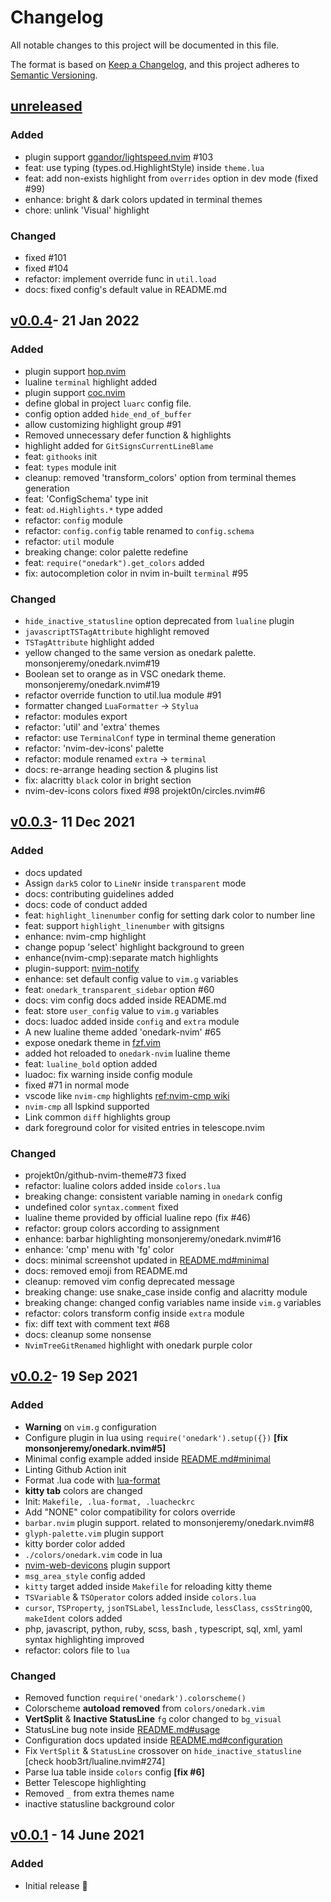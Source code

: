 # Changelog

All notable changes to this project will be documented in this file.

The format is based on [Keep a Changelog](https://keepachangelog.com/en/1.0.0/),
and this project adheres to [Semantic Versioning](https://semver.org/spec/v2.0.0.html).

## [unreleased]

### Added

- plugin support [ggandor/lightspeed.nvim](https://github.com/ggandor/lightspeed.nvim) #103
- feat: use typing (types.od.HighlightStyle) inside `theme.lua`
- feat: add non-exists highlight from `overrides` option in dev mode (fixed #99)
- enhance: bright & dark colors updated in terminal themes
- chore: unlink 'Visual' highlight

### Changed

- fixed #101
- fixed #104
- refactor: implement override func in `util.load`
- docs: fixed config's default value in README.md

## [v0.0.4]- 21 Jan 2022

### Added

- plugin support [hop.nvim](https://github.com/phaazon/hop.nvim)
- lualine `terminal` highlight added
- plugin support [coc.nvim](https://github.com/neoclide/coc.nvim)
- define global in project `luarc` config file.
- config option added `hide_end_of_buffer`
- allow customizing highlight group #91
- Removed unnecessary defer function & highlights
- highlight added for `GitSignsCurrentLineBlame`
- feat: `githooks` init
- feat: `types` module init
- cleanup: removed 'transform_colors' option from terminal themes generation
- feat: 'ConfigSchema' type init
- feat: `od.Highlights.*` type added
- refactor: `config` module
- refactor: `config.config` table renamed to `config.schema`
- refactor: `util` module
- breaking change: color palette redefine
- feat: `require("onedark").get_colors` added
- fix: autocompletion color in nvim in-built `terminal` #95

### Changed

- `hide_inactive_statusline` option deprecated from `lualine` plugin
- `javascriptTSTagAttribute` highlight removed
- `TSTagAttribute` highlight added
- yellow changed to the same version as onedark palette. monsonjeremy/onedark.nvim#19
- Boolean set to orange as in VSC onedark theme. monsonjeremy/onedark.nvim#19
- refactor override function to util.lua module #91
- formatter changed `LuaFormatter` -> `Stylua`
- refactor: modules export
- refactor: 'util' and 'extra' themes
- refactor: use `TerminalConf` type in terminal theme generation
- refactor: 'nvim-dev-icons' palette
- refactor: module renamed `extra` -> `terminal`
- docs: re-arrange heading section & plugins list
- fix: alacritty `black` color in bright section
- nvim-dev-icons colors fixed #98 projekt0n/circles.nvim#6

## [v0.0.3]- 11 Dec 2021

### Added

- docs updated
- Assign `dark5` color to `LineNr` inside `transparent` mode
- docs: contributing guidelines added
- docs: code of conduct added
- feat: `highlight_linenumber` config for setting dark color to number line
- feat: support `highlight_linenumber` with gitsigns
- enhance: nvim-cmp highlight
- change popup 'select' highlight background to green
- enhance(nvim-cmp):separate match highlights
- plugin-support: [nvim-notify](https://github.com/rcarriga/nvim-notify)
- enhance: set default config value to `vim.g` variables
- feat: `onedark_transparent_sidebar` option #60
- docs: vim config docs added inside README.md
- feat: store `user_config` value to `vim.g` variables
- docs: luadoc added inside `config` and `extra` module
- A new lualine theme added 'onedark-nvim' #65
- expose onedark theme in [fzf.vim](https://github.com/junegunn/fzf.vim)
- added hot reloaded to `onedark-nvim` lualine theme
- feat: `lualine_bold` option added
- luadoc: fix warning inside config module
- fixed #71 in normal mode
- vscode like `nvim-cmp` highlights [ref:nvim-cmp wiki](https://github.com/hrsh7th/nvim-cmp/wiki/Menu-Appearance#how-to-add-visual-studio-code-dark-theme-colors-to-the-menu)
- `nvim-cmp` all lspkind supported
- Link common `diff` highlights group
- dark foreground color for visited entries in telescope.nvim

### Changed

- projekt0n/github-nvim-theme#73 fixed
- refactor: lualine colors added inside `colors.lua`
- breaking change: consistent variable naming in `onedark` config
- undefined color `syntax.comment` fixed
- lualine theme provided by official lualine repo (fix #46)
- refactor: group colors according to assignment
- enhance: barbar highlighting monsonjeremy/onedark.nvim#16
- enhance: 'cmp' menu with 'fg' color
- docs: minimal screenshot updated in [README.md#minimal](https://github.com/ful1e5/onedark.nvim#minimal)
- docs: removed emoji from README.md
- cleanup: removed vim config deprecated message
- breaking change: use snake_case inside config and alacritty module
- breaking change: changed config variables name inside `vim.g` variables
- refactor: colors transform config inside `extra` module
- fix: diff text with comment text #68
- docs: cleanup some nonsense
- `NvimTreeGitRenamed` highlight with onedark purple color

## [v0.0.2]- 19 Sep 2021

### Added

- **Warning** on `vim.g` configuration
- Configure plugin in lua using `require('onedark').setup({})` **[fix monsonjeremy/onedark.nvim#5]**
- Minimal config example added inside [README.md#minimal](./README.md#minimal)
- Linting Github Action init
- Format .lua code with [lua-format](https://github.com/Koihik/LuaFormatter)
- **kitty tab** colors are changed
- Init: `Makefile, .lua-format, .luacheckrc`
- Add "NONE" color compatibility for colors override
- `barbar.nvim` plugin support. related to monsonjeremy/onedark.nvim#8
- `glyph-palette.vim` plugin support
- kitty border color added
- `./colors/onedark.vim` code in lua
- [nvim-web-devicons](https://github.com/kyazdani42/nvim-web-devicons) plugin support
- `msg_area_style` config added
- `kitty` target added inside `Makefile` for reloading kitty theme
- `TSVariable` & `TSOperator` colors added inside `colors.lua`
- `cursor`, `TSProperty`, `jsonTSLabel`, `lessInclude`, `lessClass`, `cssStringQQ`, `makeIdent` colors added
- php, javascript, python, ruby, scss, bash , typescript, sql, xml, yaml syntax highlighting improved
- refactor: colors file to `lua`

### Changed

- Removed function `require('onedark').colorscheme()`
- Colorscheme **autoload removed** from `colors/onedark.vim`
- **VertSplit** & **Inactive StatusLine** `fg` color changed to `bg_visual`
- StatusLine bug note inside [README.md#usage](./README.md#-usage)
- Configuration docs updated inside [README.md#configuration](./README.md#-configuration)
- Fix `VertSplit` & `StatusLine` crossover on `hide_inactive_statusline` [check hoob3rt/lualine.nvim#274]
- Parse lua table inside `colors` config **[fix #6]**
- Better Telescope highlighting
- Removed `_` from extra themes name
- inactive statusline background color

## [v0.0.1] - 14 June 2021

### Added

- Initial release 🎊

[unreleased]: https://github.com/ful1e5/onedark.nvim/compare/v0.0.4...main
[v0.0.4]: https://github.com/ful1e5/onedark.nvim/compare/v0.0.4...v0.0.3
[v0.0.3]: https://github.com/ful1e5/onedark.nvim/compare/v0.0.3...v0.0.2
[v0.0.2]: https://github.com/ful1e5/onedark.nvim/compare/v0.0.2...v0.0.1
[v0.0.1]: https://github.com/ful1e5/onedark.nvim/tree/v0.0.1
